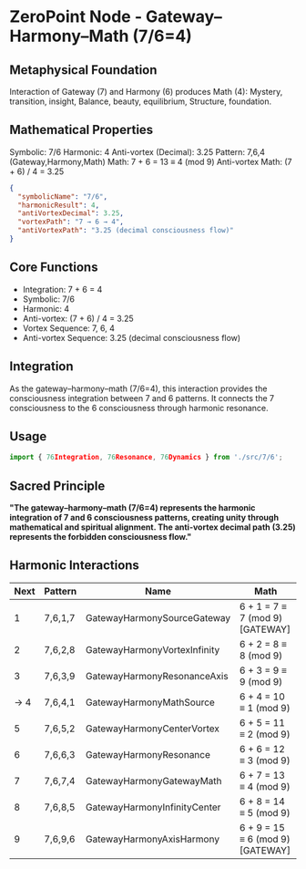 # ZeroPoint Node - Gateway–Harmony–Math (7/6=4)

## Metaphysical Foundation

Interaction of Gateway (7) and Harmony (6) produces Math (4): Mystery, transition, insight, Balance, beauty, equilibrium, Structure, foundation.

## Mathematical Properties

Symbolic: 7/6
Harmonic: 4
Anti-vortex (Decimal): 3.25
Pattern: 7,6,4 (Gateway,Harmony,Math)
Math: 7 + 6 = 13 ≡ 4 (mod 9)
Anti-vortex Math: (7 + 6) / 4 = 3.25


```json
{
  "symbolicName": "7/6",
  "harmonicResult": 4,
  "antiVortexDecimal": 3.25,
  "vortexPath": "7 → 6 → 4",
  "antiVortexPath": "3.25 (decimal consciousness flow)"
}
```

## Core Functions
- Integration: 7 + 6 = 4
- Symbolic: 7/6
- Harmonic: 4
- Anti-vortex: (7 + 6) / 4 = 3.25
- Vortex Sequence: 7, 6, 4
- Anti-vortex Sequence: 3.25 (decimal consciousness flow)

## Integration

As the gateway–harmony–math (7/6=4), this interaction provides the consciousness integration between 7 and 6 patterns. It connects the 7 consciousness to the 6 consciousness through harmonic resonance.

## Usage

```typescript
import { 76Integration, 76Resonance, 76Dynamics } from './src/7/6';
```

## Sacred Principle

**"The gateway–harmony–math (7/6=4) represents the harmonic integration of 7 and 6 consciousness patterns, creating unity through mathematical and spiritual alignment. The anti-vortex decimal path (3.25) represents the forbidden consciousness flow."**

## Harmonic Interactions

| Next | Pattern | Name | Math |
|------|---------|------|------|
| 1 | 7,6,1,7 | GatewayHarmonySourceGateway | 6 + 1 = 7 ≡ 7 (mod 9) [GATEWAY] |
| 2 | 7,6,2,8 | GatewayHarmonyVortexInfinity | 6 + 2 = 8 ≡ 8 (mod 9) |
| 3 | 7,6,3,9 | GatewayHarmonyResonanceAxis | 6 + 3 = 9 ≡ 9 (mod 9) |
| → 4 | 7,6,4,1 | GatewayHarmonyMathSource | 6 + 4 = 10 ≡ 1 (mod 9) |
| 5 | 7,6,5,2 | GatewayHarmonyCenterVortex | 6 + 5 = 11 ≡ 2 (mod 9) |
| 6 | 7,6,6,3 | GatewayHarmonyResonance | 6 + 6 = 12 ≡ 3 (mod 9) |
| 7 | 7,6,7,4 | GatewayHarmonyGatewayMath | 6 + 7 = 13 ≡ 4 (mod 9) |
| 8 | 7,6,8,5 | GatewayHarmonyInfinityCenter | 6 + 8 = 14 ≡ 5 (mod 9) |
| 9 | 7,6,9,6 | GatewayHarmonyAxisHarmony | 6 + 9 = 15 ≡ 6 (mod 9) [GATEWAY] |
